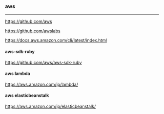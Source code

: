 ### aws

---
https://github.com/aws

https://github.com/awslabs


https://docs.aws.amazon.com/cli/latest/index.html

#### aws-sdk-ruby
https://github.com/aws/aws-sdk-ruby

#### aws lambda
https://aws.amazon.com/jp/lambda/

#### aws elasticbeanstalk
https://aws.amazon.com/jp/elasticbeanstalk/


```
```

```
```

```
```


